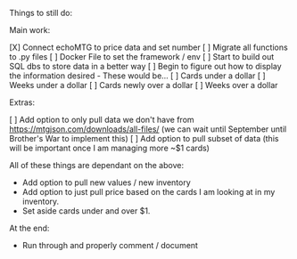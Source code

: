 Things to still do:

Main work:

[X] Connect echoMTG to price data and set number
[ ] Migrate all functions to .py files
[ ] Docker File to set the framework / env
[ ] Start to build out SQL dbs to store data in a better way
[ ] Begin to figure out how to display the information desired
    - These would be...
        [ ] Cards under a dollar
        [ ] Weeks under a dollar
        [ ] Cards newly over a dollar
        [ ] Weeks over a dollar


Extras:

[ ] Add option to only pull data we don't have from https://mtgjson.com/downloads/all-files/ (we can wait until September until Brother's War to implement this)
[ ] Add option to pull subset of data (this will be important once I am managing more ~$1 cards)


All of these things are dependant on the above:
- Add option to pull new values / new inventory
- Add option to just pull price based on the cards I am looking at in my inventory.
- Set aside cards under and over \$1.


At the end:
- Run through and properly comment / document